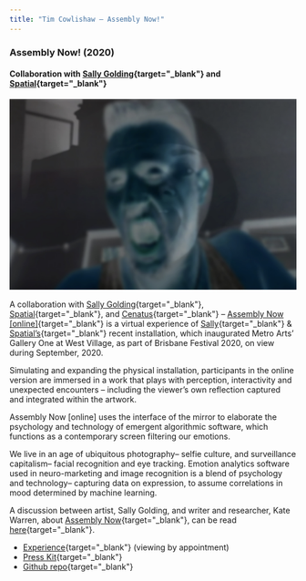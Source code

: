 ```yaml
---
title: "Tim Cowlishaw — Assembly Now!"
---
```


### Assembly Now! (2020)
#### Collaboration with [Sally Golding](https://sallygolding.com/){target="_blank"} and [Spatial](http://spatial.infrasonics.net/){target="_blank"}

[![A ghostly image of a pair of distorted screaming faces overlaid on a computer screen](/assets/img/assembly_now.png)](/assembly_now.html)

A collaboration with [Sally Golding](https://sallygolding.com/){target="_blank"}, [Spatial](http://spatial.infrasonics.net/){target="_blank"}, and [Cenatus](https://cenatus.org){target="_blank"} – [Assembly Now \[online\]](https://metroarts.com.au/assembly-now-online/){target="_blank"} is a virtual experience of [Sally](https://sallygolding.com/){target="_blank"} & [Spatial’s](http://spatial.infrasonics.net/){target="_blank"} recent installation, which inaugurated Metro Arts’ Gallery One at West Village, as part of Brisbane Festival 2020, on view during September, 2020.

Simulating and expanding the physical installation, participants in the online version are immersed in a work that plays with perception, interactivity and unexpected encounters – including the viewer’s own reflection captured and integrated within the artwork.

Assembly Now \[online\] uses the interface of the mirror to elaborate the psychology and technology of emergent algorithmic software, which functions as a contemporary screen filtering our emotions.

We live in an age of ubiquitous photography– selfie culture, and surveillance capitalism– facial recognition and eye tracking. Emotion analytics software used in neuro-marketing and image recognition is a blend of psychology and technology– capturing data on expression, to assume correlations in mood determined by machine learning.

A discussion between artist, Sally Golding, and writer and researcher, Kate Warren, about [Assembly Now](https://metroarts.com.au/assembly-now/){target="_blank"}, can be read [here](https://metroarts.com.au/wp-content/uploads/2020/09/Assembly-Now_Catalogue_Web1.pdf){target="_blank"}.

- [Experience](https://assembly-now.net/){target="_blank"} (viewing by appointment)
- [Press Kit](https://bit.ly/an-press-kit){target="_blank"}
- [Github repo](http://github.com/msp/assembly-now-web){target="_blank"}

